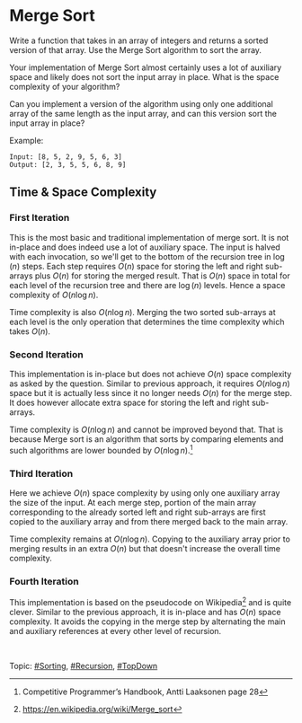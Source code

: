 # Merge Sort

Write a function that takes in an array of integers and returns a sorted version of that array.
Use the Merge Sort algorithm to sort the array.

Your implementation of Merge Sort almost certainly uses a lot of auxiliary space and likely does not
sort the input array in place. What is the space complexity of your algorithm?

Can you implement a version of the algorithm using only one additional array of the same length
as the input array, and can this version sort the input array in place?

Example:

```
Input: [8, 5, 2, 9, 5, 6, 3]
Output: [2, 3, 5, 5, 6, 8, 9]
```

## Time & Space Complexity

### First Iteration

This is the most basic and traditional implementation of merge sort. It is not in-place and does
indeed use a lot of auxiliary space. The input is halved with each invocation, so we'll get to the
bottom of the recursion tree in $\log(n)$ steps. Each step requires $O(n)$ space for storing the
left and right sub-arrays plus $O(n)$ for storing the merged result. That is $O(n)$ space
in total for each level of the recursion tree and there are $\log(n)$ levels. Hence a space
complexity of $O(n\log{n})$.

Time complexity is also $O(n\log{n})$. Merging the two sorted sub-arrays at each level is the only
operation that determines the time complexity which takes $O(n)$.

### Second Iteration

This implementation is in-place but does not achieve $O(n)$ space complexity as asked by the
question. Similar to previous approach, it requires $O(n\log{n})$ space but it is actually less
since it no longer needs $O(n)$ for the merge step. It does however allocate extra space for storing
the left and right sub-arrays.

Time complexity is $O(n\log{n})$ and cannot be improved beyond that. That is because Merge sort is
an algorithm that sorts by comparing elements and such algorithms are lower bounded by
$O(n\log{n})$.[^1]

### Third Iteration

Here we achieve $O(n)$ space complexity by using only one auxiliary array the size of the input. At
each merge step, portion of the main array corresponding to the already sorted left and right
sub-arrays are first copied to the auxiliary array and from there merged back to the main array.

Time complexity remains at $O(n\log{n})$. Copying to the auxiliary array prior to merging results
in an extra $O(n)$ but that doesn't increase the overall time complexity.

### Fourth Iteration

This implementation is based on the pseudocode on Wikipedia[^2] and is quite clever. Similar to the
previous approach, it is in-place and has $O(n)$ space complexity. It avoids the copying in the
merge step by alternating the main and auxiliary references at every other level of recursion.

</br>

Topic: [#Sorting](), [#Recursion](), [#TopDown]()

[^1]: Competitive Programmer’s Handbook, Antti Laaksonen page 28
[^2]: https://en.wikipedia.org/wiki/Merge_sort
